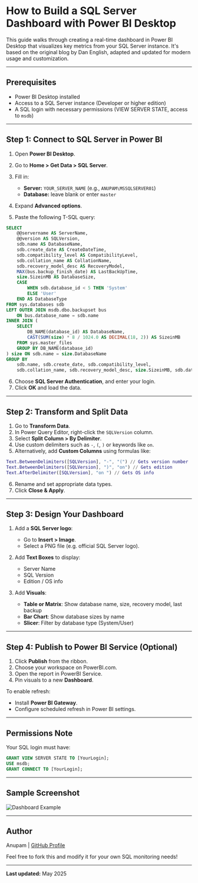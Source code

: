 # How to Build a SQL Server Dashboard with Power BI Desktop

This guide walks through creating a real-time dashboard in Power BI Desktop that visualizes key metrics from your SQL Server instance. It's based on the original blog by Dan English, adapted and updated for modern usage and customization.

---

## Prerequisites

* Power BI Desktop installed
* Access to a SQL Server instance (Developer or higher edition)
* A SQL login with necessary permissions (VIEW SERVER STATE, access to `msdb`)

---

## Step 1: Connect to SQL Server in Power BI

1. Open **Power BI Desktop**.
2. Go to **Home > Get Data > SQL Server**.
3. Fill in:

   * **Server:** `YOUR_SERVER_NAME` (e.g., `ANUPAM\MSSQLSERVER01`)
   * **Database:** leave blank or enter `master`
4. Expand **Advanced options**.
5. Paste the following T-SQL query:

```sql
SELECT
    @@servername AS ServerName,
    @@version AS SQLVersion,
    sdb.name AS DatabaseName,
    sdb.create_date AS CreateDateTime,
    sdb.compatibility_level AS CompatibilityLevel,
    sdb.collation_name AS CollationName,
    sdb.recovery_model_desc AS RecoveryModel,
    MAX(bus.backup_finish_date) AS LastBackUpTime,
    size.SizeinMB AS DatabaseSize,
    CASE
        WHEN sdb.database_id < 5 THEN 'System'
        ELSE 'User'
    END AS DatabaseType
FROM sys.databases sdb
LEFT OUTER JOIN msdb.dbo.backupset bus
    ON bus.database_name = sdb.name
INNER JOIN (
    SELECT
        DB_NAME(database_id) AS DatabaseName,
        CAST(SUM(size) * 8 / 1024.0 AS DECIMAL(18, 2)) AS SizeinMB
    FROM sys.master_files
    GROUP BY DB_NAME(database_id)
) size ON sdb.name = size.DatabaseName
GROUP BY
    sdb.name, sdb.create_date, sdb.compatibility_level,
    sdb.collation_name, sdb.recovery_model_desc, size.SizeinMB, sdb.database_id;
```

6. Choose **SQL Server Authentication**, and enter your login.
7. Click **OK** and load the data.

---

## Step 2: Transform and Split Data

1. Go to **Transform Data**.
2. In Power Query Editor, right-click the `SQLVersion` column.
3. Select **Split Column > By Delimiter**.
4. Use custom delimiters such as `-`, `(`, `)` or keywords like `on`.
5. Alternatively, add **Custom Columns** using formulas like:

```m
Text.BetweenDelimiters([SQLVersion], "-", "(") // Gets version number
Text.BetweenDelimiters([SQLVersion], ")", "on") // Gets edition
Text.AfterDelimiter([SQLVersion], "on ") // Gets OS info
```

6. Rename and set appropriate data types.
7. Click **Close & Apply**.

---

## Step 3: Design Your Dashboard

1. Add a **SQL Server logo**:

   * Go to **Insert > Image**.
   * Select a PNG file (e.g. official SQL Server logo).

2. Add **Text Boxes** to display:

   * Server Name
   * SQL Version
   * Edition / OS info

3. Add **Visuals**:

   * **Table or Matrix**: Show database name, size, recovery model, last backup
   * **Bar Chart**: Show database sizes by name
   * **Slicer**: Filter by database type (System/User)

---

## Step 4: Publish to Power BI Service (Optional)

1. Click **Publish** from the ribbon.
2. Choose your workspace on PowerBI.com.
3. Open the report in PowerBI Service.
4. Pin visuals to a new **Dashboard**.

To enable refresh:

* Install **Power BI Gateway**.
* Configure scheduled refresh in Power BI settings.

---

## Permissions Note

Your SQL login must have:

```sql
GRANT VIEW SERVER STATE TO [YourLogin];
USE msdb;
GRANT CONNECT TO [YourLogin];
```

---

## Sample Screenshot

![Dashboard Example](https://denglishbi.files.wordpress.com/2015/08/powerbi_sqldashboard.jpg)

---

## Author

Anupam | [GitHub Profile](https://github.com/anupam-yourhandle)

Feel free to fork this and modify it for your own SQL monitoring needs!

---

**Last updated:** May 2025
